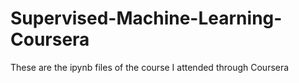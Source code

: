 # Supervised-Machine-Learning-Coursera
These are the ipynb files of the course I attended through Coursera
